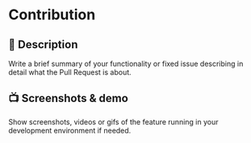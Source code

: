 # Contribution

## 📝 Description

Write a brief summary of your functionality or fixed issue describing in detail what the Pull Request is about.

## 📺 Screenshots & demo

Show screenshots, videos or gifs of the feature running in your development environment if needed.

<!--
Thanks for your contribution 💜
Please fill in all information correctly.
-->